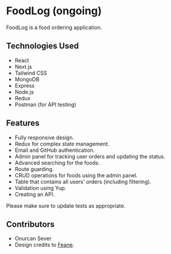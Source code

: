 # FoodLog (ongoing)

FoodLog is a food ordering application.

## Technologies Used

* React
* Next.js
* Tailwind CSS
* MongoDB
* Express
* Node.js
* Redux
* Postman (for API testing)

## Features
* Fully responsive design.
* Redux for complex state management.
* Email and GitHub authentication.
* Admin panel for tracking user orders and updating the status.
* Advanced searching for the foods.
* Route guarding.
* CRUD operations for foods using the admin panel.
* Table that contains all users' orders (including filtering).
* Validation using Yup.
* Creating an API.

Please make sure to update tests as appropriate.

## Contributors
* Onurcan Sever
* Design credits to [Feane](https://html.design/demo/feane/).
